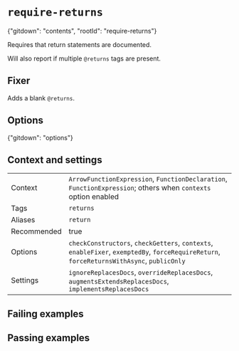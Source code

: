 # `require-returns`

{"gitdown": "contents", "rootId": "require-returns"}

Requires that return statements are documented.

Will also report if multiple `@returns` tags are present.

## Fixer

Adds a blank `@returns`.

## Options

{"gitdown": "options"}

## Context and settings

|          |         |
| -------- | ------- |
| Context  | `ArrowFunctionExpression`, `FunctionDeclaration`, `FunctionExpression`; others when `contexts` option enabled |
| Tags     | `returns` |
| Aliases  | `return` |
|Recommended|true|
| Options  |`checkConstructors`, `checkGetters`, `contexts`, `enableFixer`, `exemptedBy`, `forceRequireReturn`, `forceReturnsWithAsync`, `publicOnly`|
| Settings | `ignoreReplacesDocs`, `overrideReplacesDocs`, `augmentsExtendsReplacesDocs`, `implementsReplacesDocs` |

## Failing examples

<!-- assertions-failing requireReturns -->

## Passing examples

<!-- assertions-passing requireReturns -->
